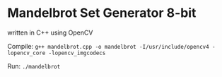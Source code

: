 # Mandelbrot Set Generator 8-bit

written in C++ using OpenCV


Compile: `g++ mandelbrot.cpp -o mandelbrot -I/usr/include/opencv4 -lopencv_core -lopencv_imgcodecs`

Run: `./mandelbrot`
